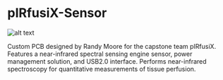 # pIRfusiX-Sensor

![alt text](https://github.com/rwjmoore/pIRfusiX-Sensor/blob/054d5fe0fde18d78b8fb953686540ea9ccf80f8a/IMG_4301.JPG)

Custom PCB designed by Randy Moore for the capstone team pIRfusiX. Features a near-infrared spectral sensing engine sensor, power management solution, and USB2.0 interface. Performs near-infrared spectroscopy for quantitative measurements of tissue perfusion. 
